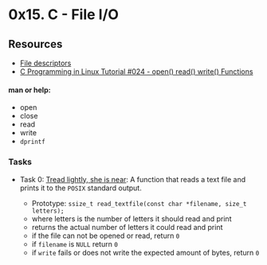 # 0x15. C - File I/O
## Resources
+ [File descriptors](https://en.wikipedia.org/wiki/File_descriptor)
+ [C Programming in Linux Tutorial #024 - open() read() write() Functions](https://www.youtube.com/watch?v=e-srF6c3TJ8)

#### man or help:
+ open
+ close
+ read
+ write
+ ```dprintf```

### Tasks
+ Task 0: [Tread lightly, she is near](): A function that reads a text file and prints it to the ```POSIX``` standard output.

	+ Prototype: ```ssize_t read_textfile(const char *filename, size_t letters);```
	+ where letters is the number of letters it should read and print
	+ returns the actual number of letters it could read and print
	+ if the file can not be opened or read, return ```0```
	+ if ```filename``` is ```NULL``` return ```0```
	+ if ```write``` fails or does not write the expected amount of bytes, return ```0```
